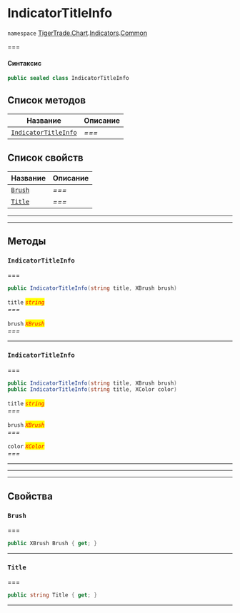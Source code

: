 # IndicatorTitleInfo

`namespace` [TigerTrade.Chart](../../../../).[Indicators](../).[Common](./)

\===

#### Синтаксис

```csharp
public sealed class IndicatorTitleInfo
```

## Список методов

| Название                                                                   | Описание |
| -------------------------------------------------------------------------- | -------- |
| [`IndicatorTitleInfo`](indicatortitleinfo.cs.md#method-indicatortitleinfo) | _===_    |

## Список свойств

| Название                                           | Описание |
| -------------------------------------------------- | -------- |
| [`Brush`](indicatortitleinfo.cs.md#property-brush) | _===_    |
| [`Title`](indicatortitleinfo.cs.md#property-title) | _===_    |

***

***

## Методы

### `IndicatorTitleInfo` <a href="#method-indicatortitleinfo" id="method-indicatortitleinfo"></a>

\===

```csharp
public IndicatorTitleInfo(string title, XBrush brush)
```

`title` _<mark style="color:red;">`string`</mark>_\
_===_

`brush` _<mark style="color:red;">`XBrush`</mark>_\
_===_

***

### `IndicatorTitleInfo` <a href="#method-indicatortitleinfo" id="method-indicatortitleinfo"></a>

\===

```csharp
public IndicatorTitleInfo(string title, XBrush brush)
public IndicatorTitleInfo(string title, XColor color)
```

`title` _<mark style="color:red;">`string`</mark>_\
_===_

`brush` _<mark style="color:red;">`XBrush`</mark>_\
_===_

`color` _<mark style="color:red;">`XColor`</mark>_\
_===_

***

***

***

## Свойства

### `Brush` <a href="#property-brush" id="property-brush"></a>

\===

```csharp
public XBrush Brush { get; }
```

***

### `Title` <a href="#property-title" id="property-title"></a>

\===

```csharp
public string Title { get; }
```

***

